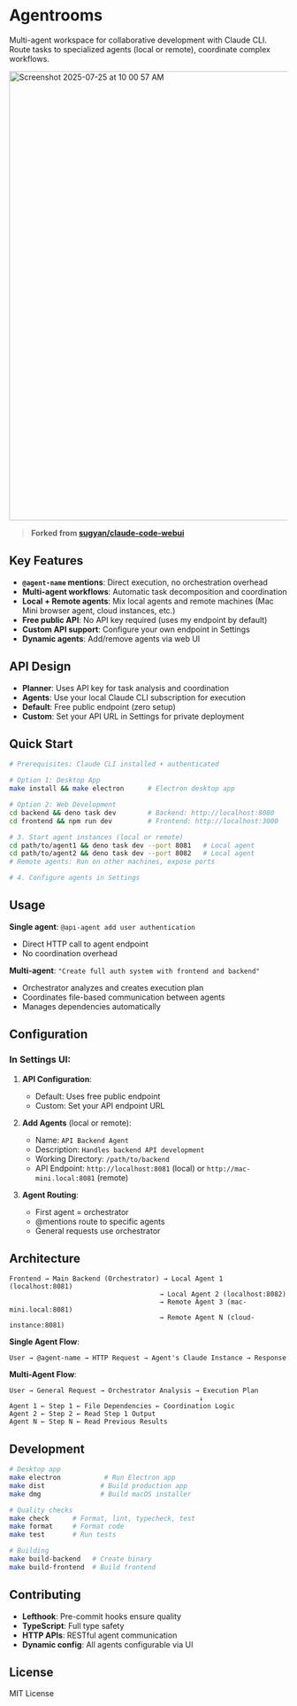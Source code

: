 # Agentrooms

Multi-agent workspace for collaborative development with Claude CLI. Route tasks to specialized agents (local or remote), coordinate complex workflows.

<img width="1304" height="811" alt="Screenshot 2025-07-25 at 10 00 57 AM" src="https://github.com/user-attachments/assets/99c6095c-8c1d-4a69-a240-2a974e01c097" />

> **Forked from [sugyan/claude-code-webui](https://github.com/sugyan/claude-code-webui)**

## Key Features

- **`@agent-name` mentions**: Direct execution, no orchestration overhead
- **Multi-agent workflows**: Automatic task decomposition and coordination  
- **Local + Remote agents**: Mix local agents and remote machines (Mac Mini browser agent, cloud instances, etc.)
- **Free public API**: No API key required (uses my endpoint by default)
- **Custom API support**: Configure your own endpoint in Settings
- **Dynamic agents**: Add/remove agents via web UI

## API Design

- **Planner**: Uses API key for task analysis and coordination
- **Agents**: Use your local Claude CLI subscription for execution
- **Default**: Free public endpoint (zero setup)
- **Custom**: Set your API URL in Settings for private deployment

## Quick Start

```bash
# Prerequisites: Claude CLI installed + authenticated

# Option 1: Desktop App
make install && make electron      # Electron desktop app

# Option 2: Web Development  
cd backend && deno task dev        # Backend: http://localhost:8080
cd frontend && npm run dev         # Frontend: http://localhost:3000

# 3. Start agent instances (local or remote)
cd path/to/agent1 && deno task dev --port 8081   # Local agent
cd path/to/agent2 && deno task dev --port 8082   # Local agent
# Remote agents: Run on other machines, expose ports

# 4. Configure agents in Settings
```

## Usage

**Single agent**: `@api-agent add user authentication`
- Direct HTTP call to agent endpoint
- No coordination overhead

**Multi-agent**: `"Create full auth system with frontend and backend"`
- Orchestrator analyzes and creates execution plan
- Coordinates file-based communication between agents
- Manages dependencies automatically

## Configuration

### In Settings UI:

1. **API Configuration**:
   - Default: Uses free public endpoint 
   - Custom: Set your API endpoint URL

2. **Add Agents** (local or remote):
   - Name: `API Backend Agent`
   - Description: `Handles backend API development`
   - Working Directory: `/path/to/backend`
   - API Endpoint: `http://localhost:8081` (local) or `http://mac-mini.local:8081` (remote)

3. **Agent Routing**:
   - First agent = orchestrator
   - @mentions route to specific agents
   - General requests use orchestrator

## Architecture

```
Frontend → Main Backend (Orchestrator) → Local Agent 1 (localhost:8081)
                                      → Local Agent 2 (localhost:8082)  
                                      → Remote Agent 3 (mac-mini.local:8081)
                                      → Remote Agent N (cloud-instance:8081)
```

**Single Agent Flow**:
```
User → @agent-name → HTTP Request → Agent's Claude Instance → Response
```

**Multi-Agent Flow**:
```
User → General Request → Orchestrator Analysis → Execution Plan
                                                ↓
Agent 1 ← Step 1 ← File Dependencies ← Coordination Logic
Agent 2 ← Step 2 ← Read Step 1 Output  
Agent N ← Step N ← Read Previous Results
```

## Development

```bash
# Desktop app
make electron           # Run Electron app
make dist              # Build production app  
make dmg               # Build macOS installer

# Quality checks
make check      # Format, lint, typecheck, test
make format     # Format code
make test       # Run tests

# Building
make build-backend   # Create binary
make build-frontend  # Build frontend
```

## Contributing

- **Lefthook**: Pre-commit hooks ensure quality
- **TypeScript**: Full type safety
- **HTTP APIs**: RESTful agent communication
- **Dynamic config**: All agents configurable via UI

## License

MIT License